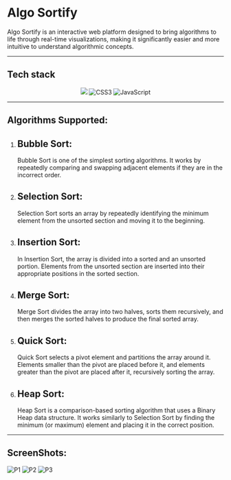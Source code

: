 # Algo Sortify
Algo Sortify is an interactive web platform designed to bring algorithms to life through real-time visualizations, making it significantly easier and more intuitive to understand algorithmic concepts.


----
## Tech stack

<div align="center">
<img src="https://img.shields.io/badge/-HTML5-2e3440?logoColor=white&logo=html5&style=for-the-badge&color=green" /> <img alt="CSS3" src="https://img.shields.io/badge/CSS3-%23563D7C.svg?style=for-the-badge&logo=css3&logoColor=white"/> <img alt="JavaScript" src ="https://img.shields.io/badge/javascript-%2307405e.svg?style=for-the-badge&logo=javascript&logoColor=white"/>
</div>

----
## Algorithms Supported:
  1. <h2><b>Bubble Sort:</b></h2> Bubble Sort is one of the simplest sorting algorithms. It works by repeatedly comparing and swapping adjacent elements if they are in the incorrect order.
  2. <h2><b>Selection Sort:</b></h2> Selection Sort sorts an array by repeatedly identifying the minimum element from the unsorted section and moving it to the beginning.
  3. <h2><b>Insertion Sort:</b></h2> In Insertion Sort, the array is divided into a sorted and an unsorted portion. Elements from the unsorted section are inserted into their appropriate positions in the sorted section.
  4. <h2><b>Merge Sort:</b></h2> Merge Sort divides the array into two halves, sorts them recursively, and then merges the sorted halves to produce the final sorted array.
  5. <h2><b>Quick Sort:</b></h2> Quick Sort selects a pivot element and partitions the array around it. Elements smaller than the pivot are placed before it, and elements greater than the pivot are placed after it, recursively sorting the array.
  6. <h2><b>Heap Sort:</b></h2> Heap Sort is a comparison-based sorting algorithm that uses a Binary Heap data structure. It works similarly to Selection Sort by finding the minimum (or maximum) element and placing it in the correct position.
----
## ScreenShots:

![P1](https://github.com/user-attachments/assets/51628b19-d02e-4693-b4b6-5d85ab3c2cf3)
![P2](https://github.com/user-attachments/assets/289a5fbd-affe-42f5-9f3c-571bd205211b)
![P3](https://github.com/user-attachments/assets/7e0a64a3-9f4f-4f09-b90c-cbd32acc5474)
